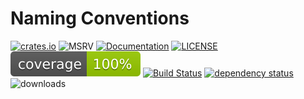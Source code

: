 # Naming Conventions

[![crates.io][crate-image]][crate-link]
![MSRV][msrv-image]
[![Documentation][doc-image]][doc-link]
[![LICENSE][license-image]][license-link]
[![codecov][codecov-image]][codecov-link]
[![Build Status][build-image]][build-link]
[![dependency status][deps-image]][deps-link]
![downloads][downloads-image]

[//]: # "badges"
[crate-image]: https://img.shields.io/crates/v/rust-lib-template?label=latest
[crate-link]: https://crates.io/crates/rust-lib-template
[doc-image]: https://img.shields.io/docsrs/rust-lib-template
[doc-link]: https://docs.rs/rust-lib-template
[msrv-image]: https://img.shields.io/badge/rustc-1.68+-blue.svg
[build-image]: https://github.com/vhidvz/rust-lib-template/actions/workflows/ci.yml/badge.svg
[build-link]: https://github.com/vhidvz/rust-lib-template/actions/workflows/ci.yml
[license-image]: https://img.shields.io/github/license/vhidvz/workflow-js?style=flat
[license-link]: https://github.com/vhidvz/workflow-js/blob/master/LICENSE
[codecov-image]: https://raw.githubusercontent.com/vhidvz/rust-lib-template/main/docs/coverage/badges/flat.svg
[codecov-link]: https://htmlpreview.github.io/?https://github.com/vhidvz/rust-lib-template/blob/main/docs/coverage/index.html
[deps-image]: https://deps.rs/repo/github/vhidvz/rust-lib-template/status.svg
[deps-link]: https://deps.rs/repo/github/vhidvz/rust-lib-template
[downloads-image]: https://img.shields.io/crates/d/rust-lib-template.svg

